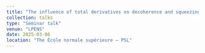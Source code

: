 ```yaml
---
title: "The influence of total derivatives on decoherence and squeezing in cosmological perturbations"
collection: talks
type: "Seminar talk"
venue: "LPENS"
date: 2025-03-06
location: "The École normale supérieure – PSL"
---
```

